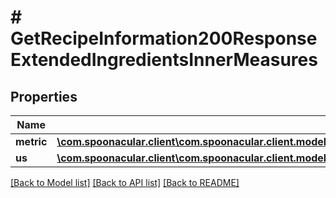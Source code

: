 # # GetRecipeInformation200ResponseExtendedIngredientsInnerMeasures

## Properties

Name | Type | Description | Notes
------------ | ------------- | ------------- | -------------
**metric** | [**\com.spoonacular.client\com.spoonacular.client.model\GetRecipeInformation200ResponseExtendedIngredientsInnerMeasuresMetric**](GetRecipeInformation200ResponseExtendedIngredientsInnerMeasuresMetric.md) |  |
**us** | [**\com.spoonacular.client\com.spoonacular.client.model\GetRecipeInformation200ResponseExtendedIngredientsInnerMeasuresMetric**](GetRecipeInformation200ResponseExtendedIngredientsInnerMeasuresMetric.md) |  |

[[Back to Model list]](../../README.md#models) [[Back to API list]](../../README.md#endpoints) [[Back to README]](../../README.md)

